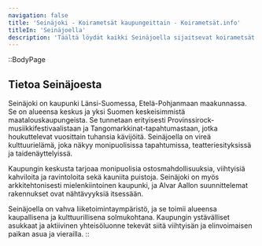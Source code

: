 ```yaml
---
navigation: false
title: 'Seinäjoki - Koirametsät kaupungeittain - Koirametsät.info'
titleIn: 'Seinäjoella'
description: 'Täältä löydät kaikki Seinäjoella sijaitsevat koirametsät ja Seinäjoen lähellä sijaitsevat koirametsät.'
---
```


::BodyPage
## Tietoa Seinäjoesta
Seinäjoki on kaupunki Länsi-Suomessa, Etelä-Pohjanmaan maakunnassa. Se on alueensa keskus ja yksi Suomen keskeisimmistä maatalouskaupungeista. Se tunnetaan erityisesti Provinssirock-musiikkifestivaalistaan ja Tangomarkkinat-tapahtumastaan, jotka houkuttelevat vuosittain tuhansia kävijöitä. Seinäjoella on vireä kulttuurielämä, joka näkyy monipuolisissa tapahtumissa, teatteriesityksissä ja taidenäyttelyissä.

Kaupungin keskusta tarjoaa monipuolisia ostosmahdollisuuksia, viihtyisiä kahviloita ja ravintoloita sekä kauniita puistoja. Seinäjoki on myös arkkitehtonisesti mielenkiintoinen kaupunki, ja Alvar Aallon suunnittelemat rakennukset ovat nähtävyyksiä itsessään.

Seinäjoella on vahva liiketoimintaympäristö, ja se toimii alueensa kaupallisena ja kulttuurillisena solmukohtana. Kaupungin ystävälliset asukkaat ja aktiivinen yhteisöluonne tekevät siitä viihtyisän ja elinvoimaisen paikan asua ja vierailla.
::